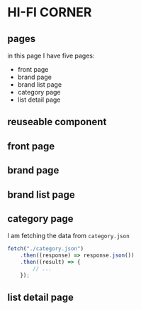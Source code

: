 # HI-FI CORNER

## pages

in this page I have five pages:

- front page
- brand page
- brand list page
- category page
- list detail page

## reuseable component

## front page

## brand page

## brand list page

## category page

I am fetching the data from `category.json`

```js
fetch("./category.json")
	.then((response) => response.json())
	.then((result) => {
		// ...
	});
```

## list detail page
